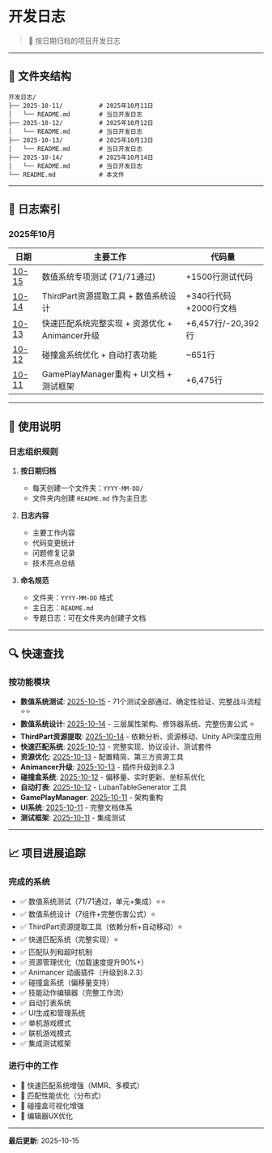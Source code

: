 # 开发日志

> 📝 按日期归档的项目开发日志

---

## 📂 文件夹结构

```
开发日志/
├── 2025-10-11/          # 2025年10月11日
│   └── README.md        # 当日开发日志
├── 2025-10-12/          # 2025年10月12日
│   └── README.md        # 当日开发日志
├── 2025-10-13/          # 2025年10月13日
│   └── README.md        # 当日开发日志
├── 2025-10-14/          # 2025年10月14日
│   └── README.md        # 当日开发日志
└── README.md            # 本文件
```

---

## 📅 日志索引

### 2025年10月

| 日期 | 主要工作 | 代码量 |
|------|---------|--------|
| [10-15](2025-10-15/README.md) | 数值系统专项测试 (71/71通过) | +1500行测试代码 |
| [10-14](2025-10-14/README.md) | ThirdPart资源提取工具 + 数值系统设计 | +340行代码 +2000行文档 |
| [10-13](2025-10-13/README.md) | 快速匹配系统完整实现 + 资源优化 + Animancer升级 | +6,457行/-20,392行 |
| [10-12](2025-10-12/README.md) | 碰撞盒系统优化 + 自动打表功能 | ~651行 |
| [10-11](2025-10-11/README.md) | GamePlayManager重构 + UI文档 + 测试框架 | +6,475行 |

---

## 📖 使用说明

### 日志组织规则

1. **按日期归档**
   - 每天创建一个文件夹：`YYYY-MM-DD/`
   - 文件夹内创建 `README.md` 作为主日志

2. **日志内容**
   - 主要工作内容
   - 代码变更统计
   - 问题修复记录
   - 技术亮点总结

3. **命名规范**
   - 文件夹：`YYYY-MM-DD` 格式
   - 主日志：`README.md`
   - 专题日志：可在文件夹内创建子文档

---

## 🔍 快速查找

### 按功能模块

- **数值系统测试**: [2025-10-15](2025-10-15/README.md) - 71个测试全部通过、确定性验证、完整战斗流程 ⭐⭐
- **数值系统设计**: [2025-10-14](2025-10-14/README.md) - 三层属性架构、修饰器系统、完整伤害公式 ⭐
- **ThirdPart资源提取**: [2025-10-14](2025-10-14/README.md) - 依赖分析、资源移动、Unity API深度应用
- **快速匹配系统**: [2025-10-13](2025-10-13/README.md) - 完整实现、协议设计、测试套件
- **资源优化**: [2025-10-13](2025-10-13/README.md) - 配置精简、第三方资源工具
- **Animancer升级**: [2025-10-13](2025-10-13/README.md) - 插件升级到8.2.3
- **碰撞盒系统**: [2025-10-12](2025-10-12/README.md) - 偏移量、实时更新、坐标系优化
- **自动打表**: [2025-10-12](2025-10-12/README.md) - LubanTableGenerator 工具
- **GamePlayManager**: [2025-10-11](2025-10-11/README.md) - 架构重构
- **UI系统**: [2025-10-11](2025-10-11/README.md) - 完整文档体系
- **测试框架**: [2025-10-11](2025-10-11/README.md) - 集成测试

---

## 📈 项目进展追踪

### 完成的系统

- ✅ 数值系统测试（71/71通过，单元+集成）⭐⭐
- ✅ 数值系统设计（7组件+完整伤害公式）⭐
- ✅ ThirdPart资源提取工具（依赖分析+自动移动）⭐
- ✅ 快速匹配系统（完整实现）⭐
- ✅ 匹配队列和超时机制
- ✅ 资源管理优化（加载速度提升90%+）
- ✅ Animancer 动画插件（升级到8.2.3）
- ✅ 碰撞盒系统（偏移量支持）
- ✅ 技能动作编辑器（完整工作流）
- ✅ 自动打表系统
- ✅ UI生成和管理系统
- ✅ 单机游戏模式
- ✅ 联机游戏模式
- ✅ 集成测试框架

### 进行中的工作

- 🔄 快速匹配系统增强（MMR、多模式）
- 🔄 匹配性能优化（分布式）
- 🔄 碰撞盒可视化增强
- 🔄 编辑器UX优化

---

**最后更新**: 2025-10-15

